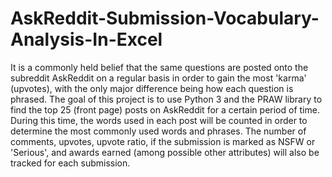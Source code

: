 # AskReddit-Submission-Vocabulary-Analysis-In-Excel
It is a commonly held belief that the same questions are posted onto the subreddit AskReddit on a regular basis in order to gain the most 'karma' (upvotes), with the only major difference being how each question is phrased.
The goal of this project is to use Python 3 and the PRAW library to find the top 25 (front page) posts on AskReddit for a certain period of time.
During this time, the words used in each post will be counted in order to determine the most commonly used words and phrases.
The number of comments, upvotes, upvote ratio, if the submission is marked as NSFW or 'Serious', and awards earned (among possible other attributes) will also be tracked for each submission.
